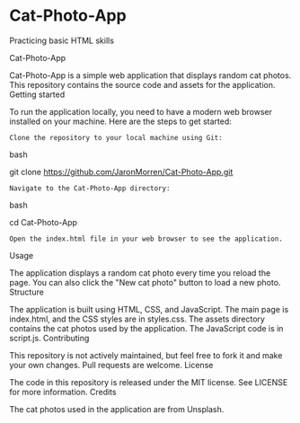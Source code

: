 # Cat-Photo-App
Practicing basic HTML skills


Cat-Photo-App

Cat-Photo-App is a simple web application that displays random cat photos. This repository contains the source code and assets for the application.
Getting started

To run the application locally, you need to have a modern web browser installed on your machine. Here are the steps to get started:

    Clone the repository to your local machine using Git:

bash

git clone https://github.com/JaronMorren/Cat-Photo-App.git

    Navigate to the Cat-Photo-App directory:

bash

cd Cat-Photo-App

    Open the index.html file in your web browser to see the application.

Usage

The application displays a random cat photo every time you reload the page. You can also click the "New cat photo" button to load a new photo.
Structure

The application is built using HTML, CSS, and JavaScript. The main page is index.html, and the CSS styles are in styles.css. The assets directory contains the cat photos used by the application. The JavaScript code is in script.js.
Contributing

This repository is not actively maintained, but feel free to fork it and make your own changes. Pull requests are welcome.
License

The code in this repository is released under the MIT license. See LICENSE for more information.
Credits

The cat photos used in the application are from Unsplash.
